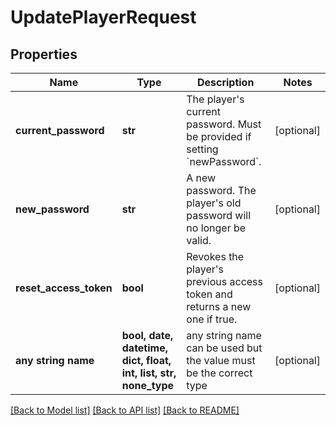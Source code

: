 # UpdatePlayerRequest


## Properties
Name | Type | Description | Notes
------------ | ------------- | ------------- | -------------
**current_password** | **str** | The player&#39;s current password. Must be provided if setting &#x60;newPassword&#x60;. | [optional] 
**new_password** | **str** | A new password. The player&#39;s old password will no longer be valid. | [optional] 
**reset_access_token** | **bool** | Revokes the player&#39;s previous access token and returns a new one if true. | [optional] 
**any string name** | **bool, date, datetime, dict, float, int, list, str, none_type** | any string name can be used but the value must be the correct type | [optional]

[[Back to Model list]](../README.md#documentation-for-models) [[Back to API list]](../README.md#documentation-for-api-endpoints) [[Back to README]](../README.md)


